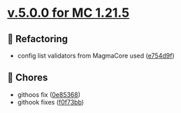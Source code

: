 # [v.5.0.0 for MC 1.21.5](https://github.com/XxRexRaptorxX/Suspicious-Pots/compare/v.5.0.0-dev1...v.5.0.0-dev4)

## 🔨 Refactoring

- config list validators from MagmaCore used ([e754d9f](https://github.com/XxRexRaptorxX/Suspicious-Pots/commit/e754d9f8ca31a57b7567801a41851787040e3b60))

## 🧹 Chores

- githoos fix ([0e85368](https://github.com/XxRexRaptorxX/Suspicious-Pots/commit/0e85368e79d351d96fe71b1ac905aa426317d2cf))
- githook fixes ([f0f73bb](https://github.com/XxRexRaptorxX/Suspicious-Pots/commit/f0f73bb9da5d2e3829aaa74295be82fc13c618d2))

